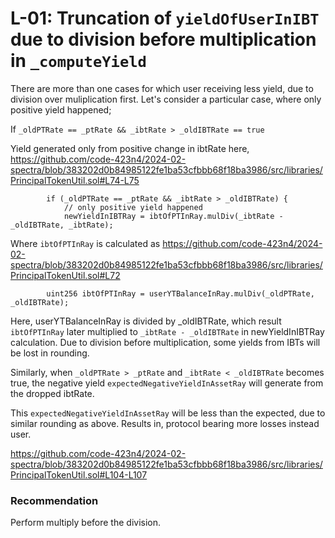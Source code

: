# L-01:  Truncation of `yieldOfUserInIBT` due to division before multiplication in `_computeYield`

There are more than one cases for which user receiving less yield, due to division over muliplication first. Let's consider a particular case, where only positive yield happened; 

If `_oldPTRate == _ptRate && _ibtRate > _oldIBTRate == true`

Yield generated only from positive change in ibtRate here, 
https://github.com/code-423n4/2024-02-spectra/blob/383202d0b84985122fe1ba53cfbbb68f18ba3986/src/libraries/PrincipalTokenUtil.sol#L74-L75

```solidity
        if (_oldPTRate == _ptRate && _ibtRate > _oldIBTRate) {
            // only positive yield happened
            newYieldInIBTRay = ibtOfPTInRay.mulDiv(_ibtRate - _oldIBTRate, _ibtRate);
```

Where `ibtOfPTInRay` is calculated as 
https://github.com/code-423n4/2024-02-spectra/blob/383202d0b84985122fe1ba53cfbbb68f18ba3986/src/libraries/PrincipalTokenUtil.sol#L72
```solidity
        uint256 ibtOfPTInRay = userYTBalanceInRay.mulDiv(_oldPTRate, _oldIBTRate);
```

Here, userYTBalanceInRay is divided by _oldIBTRate, which result `ibtOfPTInRay` later multiplied to `_ibtRate - _oldIBTRate` in newYieldInIBTRay calculation. Due to division before multiplication, some yields from IBTs will be lost in rounding. 

Similarly, when `_oldPTRate > _ptRate` and `_ibtRate < _oldIBTRate` becomes true, the negative yield `expectedNegativeYieldInAssetRay` will generate from the dropped ibtRate. 

This `expectedNegativeYieldInAssetRay` will be less than the expected, due to similar rounding as above. Results in, protocol bearing more losses instead user. 

https://github.com/code-423n4/2024-02-spectra/blob/383202d0b84985122fe1ba53cfbbb68f18ba3986/src/libraries/PrincipalTokenUtil.sol#L104-L107

### Recommendation
Perform multiply before the division. 